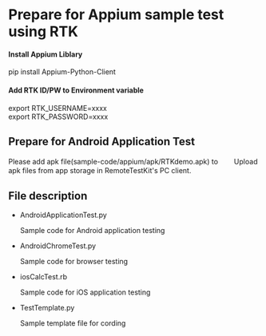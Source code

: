 
# Prepare for Appium sample test using RTK 
#### Install Appium Liblary 
 pip install Appium-Python-Client
 
#### Add RTK ID/PW to Environment variable
  export RTK_USERNAME=xxxx  
  export RTK_PASSWORD=xxxx

## Prepare for Android Application Test
 Please add apk file(sample-code/appium/apk/RTKdemo.apk) to 　　Upload apk files from app storage in RemoteTestKit's PC client.

## File description

* AndroidApplicationTest.py

	Sample code for Android application testing

* AndroidChromeTest.py

	Sample code for browser testing

* iosCalcTest.rb

	Sample code for iOS application testing

* TestTemplate.py

	Sample template file for cording
